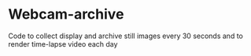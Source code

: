 # Webcam-archive
Code to collect display and archive still images every 30 seconds and to render time-lapse video each day
